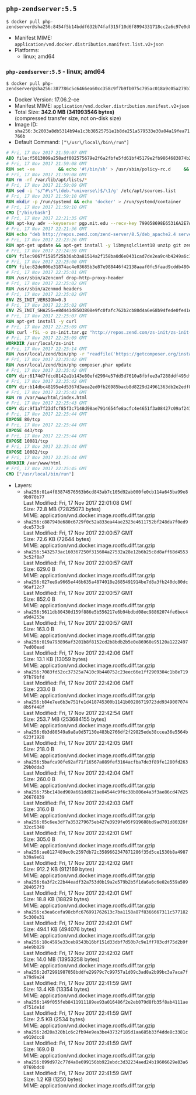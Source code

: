 ## `php-zendserver:5.5`

```console
$ docker pull php-zendserver@sha256:8454f5b14bddf632b74faf315f10d6f8994331718cc2a6c97e0d852c28ea9a50
```

-	Manifest MIME: `application/vnd.docker.distribution.manifest.list.v2+json`
-	Platforms:
	-	linux; amd64

### `php-zendserver:5.5` - linux; amd64

```console
$ docker pull php-zendserver@sha256:387786c5c6466ea60cc358c9f7b9fb075c795ac018a9c05a279b7039fb56d210
```

-	Docker Version: 17.06.2-ce
-	Manifest MIME: `application/vnd.docker.distribution.manifest.v2+json`
-	Total Size: **342.0 MB (341993546 bytes)**  
	(compressed transfer size, not on-disk size)
-	Image ID: `sha256:3c2003a8db5314b94a1c3b38525751e1b8de251a579533e30a04a19fea71766b`
-	Default Command: `["\/usr\/local\/bin\/run"]`

```dockerfile
# Fri, 17 Nov 2017 21:59:07 GMT
ADD file:f5013009a258adf002575679e2f6a2fbfe5fd61bf45179e2fb9864683874b2b2 in / 
# Fri, 17 Nov 2017 21:59:08 GMT
RUN set -xe 		&& echo '#!/bin/sh' > /usr/sbin/policy-rc.d 	&& echo 'exit 101' >> /usr/sbin/policy-rc.d 	&& chmod +x /usr/sbin/policy-rc.d 		&& dpkg-divert --local --rename --add /sbin/initctl 	&& cp -a /usr/sbin/policy-rc.d /sbin/initctl 	&& sed -i 's/^exit.*/exit 0/' /sbin/initctl 		&& echo 'force-unsafe-io' > /etc/dpkg/dpkg.cfg.d/docker-apt-speedup 		&& echo 'DPkg::Post-Invoke { "rm -f /var/cache/apt/archives/*.deb /var/cache/apt/archives/partial/*.deb /var/cache/apt/*.bin || true"; };' > /etc/apt/apt.conf.d/docker-clean 	&& echo 'APT::Update::Post-Invoke { "rm -f /var/cache/apt/archives/*.deb /var/cache/apt/archives/partial/*.deb /var/cache/apt/*.bin || true"; };' >> /etc/apt/apt.conf.d/docker-clean 	&& echo 'Dir::Cache::pkgcache ""; Dir::Cache::srcpkgcache "";' >> /etc/apt/apt.conf.d/docker-clean 		&& echo 'Acquire::Languages "none";' > /etc/apt/apt.conf.d/docker-no-languages 		&& echo 'Acquire::GzipIndexes "true"; Acquire::CompressionTypes::Order:: "gz";' > /etc/apt/apt.conf.d/docker-gzip-indexes 		&& echo 'Apt::AutoRemove::SuggestsImportant "false";' > /etc/apt/apt.conf.d/docker-autoremove-suggests
# Fri, 17 Nov 2017 21:59:08 GMT
RUN rm -rf /var/lib/apt/lists/*
# Fri, 17 Nov 2017 21:59:09 GMT
RUN sed -i 's/^#\s*\(deb.*universe\)$/\1/g' /etc/apt/sources.list
# Fri, 17 Nov 2017 21:59:10 GMT
RUN mkdir -p /run/systemd && echo 'docker' > /run/systemd/container
# Fri, 17 Nov 2017 21:59:10 GMT
CMD ["/bin/bash"]
# Fri, 17 Nov 2017 22:21:35 GMT
RUN apt-key adv --keyserver pgp.mit.edu --recv-key 799058698E65316A2E7A4FF42EAE1437F7D2C623
# Fri, 17 Nov 2017 22:21:36 GMT
RUN echo "deb http://repos.zend.com/zend-server/8.5/deb_apache2.4 server non-free" >> /etc/apt/sources.list.d/zend-server.list
# Fri, 17 Nov 2017 22:23:26 GMT
RUN apt-get update && apt-get install -y libmysqlclient18 unzip git zend-server-php-5.5 && /usr/local/zend/bin/zendctl.sh stop
# Fri, 17 Nov 2017 22:24:59 GMT
COPY file:9067f1585f25b36ab3a81514a2f158ba0d6e0431cad7de2ea9c4b4249a6c134f in /etc/ 
# Fri, 17 Nov 2017 22:25:00 GMT
COPY file:82de006e31874ac4e03685b3e87e988446f42138aaaf0fc5faad9cddb48040ba in /etc/apache2/conf-available 
# Fri, 17 Nov 2017 22:25:01 GMT
RUN /usr/sbin/a2enconf drop-http-proxy-header
# Fri, 17 Nov 2017 22:25:02 GMT
RUN /usr/sbin/a2enmod headers
# Fri, 17 Nov 2017 22:25:02 GMT
ENV ZS_INIT_VERSION=0.3
# Fri, 17 Nov 2017 22:25:02 GMT
ENV ZS_INIT_SHA256=e8d441d8503808e9fc0fafc762b2cb80d4a6e68b94fede0fe41efdeac10800cb
# Fri, 17 Nov 2017 22:25:07 GMT
RUN apt-get install -y curl
# Fri, 17 Nov 2017 22:25:09 GMT
RUN curl -fSL -o zs-init.tar.gz "http://repos.zend.com/zs-init/zs-init-docker-${ZS_INIT_VERSION}.tar.gz"     && echo "${ZS_INIT_SHA256} *zs-init.tar.gz" | sha256sum -c -     && mkdir /usr/local/zs-init     && tar xzf zs-init.tar.gz --strip-components=1 -C /usr/local/zs-init     && rm zs-init.tar.gz
# Fri, 17 Nov 2017 22:25:09 GMT
WORKDIR /usr/local/zs-init
# Fri, 17 Nov 2017 22:25:14 GMT
RUN /usr/local/zend/bin/php -r "readfile('https://getcomposer.org/installer');" | /usr/local/zend/bin/php
# Fri, 17 Nov 2017 22:25:42 GMT
RUN /usr/local/zend/bin/php composer.phar update
# Fri, 17 Nov 2017 22:25:42 GMT
COPY dir:6174d7fdcd8142a1b143e80efd2994e57dd5d7610a8fbfee3a7288ddf495dfdf in /usr/local/bin 
# Fri, 17 Nov 2017 22:25:42 GMT
COPY dir:b14dbc48195e4d5367d3aea2ed0fb26985bacb8d8229d24961363db2e2edf8f0 in /usr/local/zend/var/plugins/ 
# Fri, 17 Nov 2017 22:25:43 GMT
RUN rm /var/www/html/index.html
# Fri, 17 Nov 2017 22:25:43 GMT
COPY dir:9f1a7f23dfcf85f3c7148d98ae7914654fe8acfc4e4651f3a08427c09af24198 in /var/www/html 
# Fri, 17 Nov 2017 22:25:44 GMT
EXPOSE 80/tcp
# Fri, 17 Nov 2017 22:25:44 GMT
EXPOSE 443/tcp
# Fri, 17 Nov 2017 22:25:44 GMT
EXPOSE 10081/tcp
# Fri, 17 Nov 2017 22:25:44 GMT
EXPOSE 10082/tcp
# Fri, 17 Nov 2017 22:25:44 GMT
WORKDIR /var/www/html
# Fri, 17 Nov 2017 22:25:45 GMT
CMD ["/usr/local/bin/run"]
```

-	Layers:
	-	`sha256:01a4f83874576563b6cd843ab7c105d92ab000fe0cb114a645ba99e89b970b77`  
		Last Modified: Fri, 17 Nov 2017 22:01:08 GMT  
		Size: 72.8 MB (72825073 bytes)  
		MIME: application/vnd.docker.image.rootfs.diff.tar.gzip
	-	`sha256:c887940e680c6729f0c52a833ea44ae2323e4611752bf248da7f0ed9dce573c9`  
		Last Modified: Fri, 17 Nov 2017 22:00:57 GMT  
		Size: 72.6 KB (72644 bytes)  
		MIME: application/vnd.docker.image.rootfs.diff.tar.gzip
	-	`sha256:5432573ac160367250f315604a27532a28e12b6b25c8d8aff68d45533c52f8a7`  
		Last Modified: Fri, 17 Nov 2017 22:00:57 GMT  
		Size: 629.0 B  
		MIME: application/vnd.docker.image.rootfs.diff.tar.gzip
	-	`sha256:027ee9a9665e446b635a4874018e2685491914be7d8a3fb240dc80dc96af12c7`  
		Last Modified: Fri, 17 Nov 2017 22:00:57 GMT  
		Size: 852.0 B  
		MIME: application/vnd.docker.image.rootfs.diff.tar.gzip
	-	`sha256:5611db80430d159f886e5b556217e6b94bdbd08ec98862074fe6bec4a9d4253e`  
		Last Modified: Fri, 17 Nov 2017 22:00:57 GMT  
		Size: 163.0 B  
		MIME: application/vnd.docker.image.rootfs.diff.tar.gzip
	-	`sha256:019a793896af3201b8f8152cd2b8bdb2b5e0e86960e95120a12224977ed00ead`  
		Last Modified: Fri, 17 Nov 2017 22:42:06 GMT  
		Size: 13.1 KB (13059 bytes)  
		MIME: application/vnd.docker.image.rootfs.diff.tar.gzip
	-	`sha256:7083fd52cc37325a7410c9b440752c23eec66e1ff2909304c1b8e71997b79bfd`  
		Last Modified: Fri, 17 Nov 2017 22:42:06 GMT  
		Size: 233.0 B  
		MIME: application/vnd.docker.image.rootfs.diff.tar.gzip
	-	`sha256:b84e7ee6b3e751fe1d418745300b1141b00286719723dd93490070748b5f448f`  
		Last Modified: Fri, 17 Nov 2017 22:42:54 GMT  
		Size: 253.7 MB (253684155 bytes)  
		MIME: application/vnd.docker.image.rootfs.diff.tar.gzip
	-	`sha256:6b3d80549a9a8a0d57130e483b2766df2f29825ede38ccea36e5564b623f1928`  
		Last Modified: Fri, 17 Nov 2017 22:42:05 GMT  
		Size: 218.0 B  
		MIME: application/vnd.docker.image.rootfs.diff.tar.gzip
	-	`sha256:5bafca90fe92af71f16567a089fef3164acfba7de3f89fe1280fd26329b0dda3`  
		Last Modified: Fri, 17 Nov 2017 22:42:04 GMT  
		Size: 260.0 B  
		MIME: application/vnd.docker.image.rootfs.diff.tar.gzip
	-	`sha256:75bc148ed969a661dd021ae04544c9f6c38b806e4a3f3ae86cd47d2526676839`  
		Last Modified: Fri, 17 Nov 2017 22:42:03 GMT  
		Size: 316.0 B  
		MIME: application/vnd.docker.image.rootfs.diff.tar.gzip
	-	`sha256:05c6ee3df7a353279675eb427e3939fe05f919688bd9ad701d80326f32cc5340`  
		Last Modified: Fri, 17 Nov 2017 22:42:01 GMT  
		Size: 305.0 B  
		MIME: application/vnd.docker.image.rootfs.diff.tar.gzip
	-	`sha256:ae8127489ec0c2597db72c3589662347871286f35d5ce1530b8a4987b39a9e61`  
		Last Modified: Fri, 17 Nov 2017 22:42:02 GMT  
		Size: 912.2 KB (912169 bytes)  
		MIME: application/vnd.docker.image.rootfs.diff.tar.gzip
	-	`sha256:6a3f2c22b44eadf32a753d0b19a2e579b2b5f1da6a6c6e02e559a509284057f3`  
		Last Modified: Fri, 17 Nov 2017 22:42:01 GMT  
		Size: 18.8 KB (18829 bytes)  
		MIME: application/vnd.docker.image.rootfs.diff.tar.gzip
	-	`sha256:e3ea6cefa98cbfc676991762613c7ba1158a87f8366667311c5771825c300e31`  
		Last Modified: Fri, 17 Nov 2017 22:42:01 GMT  
		Size: 494.1 KB (494076 bytes)  
		MIME: application/vnd.docker.image.rootfs.diff.tar.gzip
	-	`sha256:18c4595e33ceb9543b16bf151d33dbf7d50b7c9e1ff703cdf75d2b9fa4e9b029`  
		Last Modified: Fri, 17 Nov 2017 22:42:02 GMT  
		Size: 14.0 MB (13953258 bytes)  
		MIME: application/vnd.docker.image.rootfs.diff.tar.gzip
	-	`sha256:2d72991987058bddfe29979c7c99757a1d09c3ad8a2b99bc3a7aca7fa79d9a24`  
		Last Modified: Fri, 17 Nov 2017 22:41:59 GMT  
		Size: 13.4 KB (13354 bytes)  
		MIME: application/vnd.docker.image.rootfs.diff.tar.gzip
	-	`sha256:149f055feb8411911189ee93a016486f2e2eb079d8fb35f8ab4111aed751de1d`  
		Last Modified: Fri, 17 Nov 2017 22:41:59 GMT  
		Size: 2.5 KB (2534 bytes)  
		MIME: application/vnd.docker.image.rootfs.diff.tar.gzip
	-	`sha256:2d20a320b1c6c2fb94e9ea3be43732f185d1aa685b33f4dde8c3381ce919dcc8`  
		Last Modified: Fri, 17 Nov 2017 22:41:59 GMT  
		Size: 169.0 B  
		MIME: application/vnd.docker.image.rootfs.diff.tar.gzip
	-	`sha256:099d972c77d4a0e699156bb922ebdc3d32234aed24b19606629e83a60769bdc0`  
		Last Modified: Fri, 17 Nov 2017 22:41:59 GMT  
		Size: 1.2 KB (1250 bytes)  
		MIME: application/vnd.docker.image.rootfs.diff.tar.gzip

